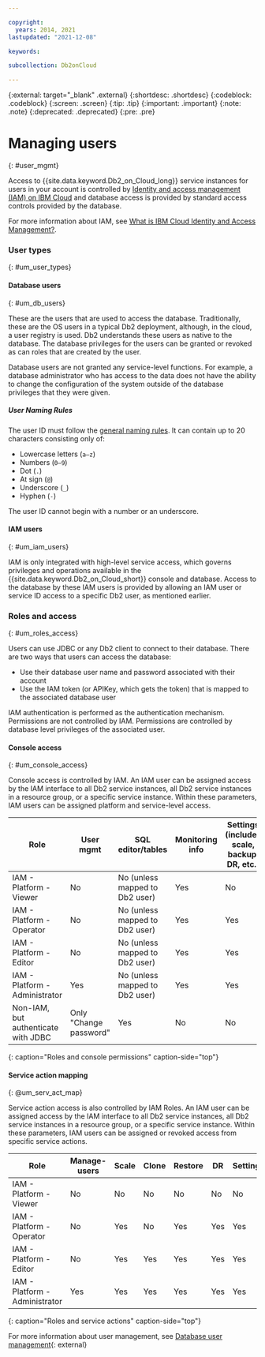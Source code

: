 ```yaml
---

copyright:
  years: 2014, 2021
lastupdated: "2021-12-08"

keywords: 

subcollection: Db2onCloud

---
```


 
{:external: target="_blank" .external}
{:shortdesc: .shortdesc}
{:codeblock: .codeblock}
{:screen: .screen}
{:tip: .tip}
{:important: .important}
{:note: .note}
{:deprecated: .deprecated}
{:pre: .pre}

# Managing users
{: #user_mgmt}

Access to {{site.data.keyword.Db2_on_Cloud_long}} service instances for users in your account is controlled by [Identity and access management (IAM) on IBM Cloud](/docs/Db2onCloud?topic=Db2onCloud-iam) and database access is provided by standard access controls provided by the database. 

For more information about IAM, see [What is IBM Cloud Identity and Access Management?](/docs/account?topic=account-iamoverview).

### User types
{: #um_user_types}

#### Database users
{: #um_db_users}

These are the users that are used to access the database. Traditionally, these are the OS users in a typical Db2 deployment, although, in the cloud, a user registry is used. Db2 understands these users as native to the database. The database privileges for the users can be granted or revoked as can roles that are created by the user. 

Database users are not granted any service-level functions. For example, a database administrator who has access to the data does not have the ability to change the configuration of the system outside of the database privileges that they were given. 

##### User Naming Rules
The user ID must follow the [general naming rules](https://www.ibm.com/docs/en/db2/12.1.0?topic=servers-general-naming-rules). It can contain up to 20 characters consisting only of:

- Lowercase letters (`a–z`)
- Numbers (`0–9`)
- Dot (`.`)
- At sign (`@`)
- Underscore (`_`)
- Hyphen (`-`)

The user ID cannot begin with a number or an underscore.

#### IAM users
{: #um_iam_users}

IAM is only integrated with high-level service access, which governs privileges and operations available in the {{site.data.keyword.Db2_on_Cloud_short}} console and database. Access to the database by these IAM users is provided by allowing an IAM user or service ID access to a specific Db2 user, as mentioned earlier.

### Roles and access
{: #um_roles_access}

Users can use JDBC or any Db2 client to connect to their database. There are two ways that users can access the database: 
- Use their database user name and password associated with their account 
- Use the IAM token (or APIKey, which gets the token) that is mapped to the associated database user 

IAM authentication is performed as the authentication mechanism. Permissions are not controlled by IAM. Permissions are controlled by database level privileges of the associated user. 

#### Console access
{: #um_console_access}

Console access is controlled by IAM. An IAM user can be assigned access by the IAM interface to all Db2 service instances, all Db2 service instances in a resource group, or a specific service instance. Within these parameters, IAM users can be assigned platform and service-level access.


| Role                               | User mgmt              | SQL editor/tables              | Monitoring info | Settings (includes scale, backup, DR, etc.) | Info panels |
|------------------------------------|------------------------|--------------------------------|-----------------|---------------------------------------------|----------------|
| IAM - Platform - Viewer            | No                     | No (unless mapped to Db2 user) | Yes             | No  | Yes |
| IAM - Platform - Operator          | No                     | No (unless mapped to Db2 user) | Yes             | Yes | Yes |
| IAM - Platform - Editor            | No                     | No (unless mapped to Db2 user) | Yes             | Yes | Yes |
| IAM - Platform - Administrator     | Yes                    | No (unless mapped to Db2 user) | Yes             | Yes | Yes |
| Non-IAM, but authenticate with JDBC | Only "Change password" | Yes | No | No | Yes |
{: caption="Roles and console permissions" caption-side="top"}

#### Service action mapping
{: @um_serv_act_map}

Service action access is also controlled by IAM Roles. An IAM user can be assigned access by the IAM interface to all Db2 service instances, all Db2 service instances in a resource group, or a specific service instance. Within these parameters, IAM users can be assigned or revoked access from specific service actions.

| Role                           | Manage-users | Scale | Clone | Restore | DR  |Settings | Backup | Monitor | View settings    |
|--------------------------------|--------------|-------|-------|---------|-----|---------|--------|---------|------------------|
| IAM - Platform - Viewer        | No           |  No   | No    | No      | No  | No      | No     |  Yes    | Yes              |
| IAM - Platform - Operator      | No           |  Yes  | No    | Yes     | Yes | Yes     | Yes    |  Yes    | Yes              |
| IAM - Platform - Editor        | No           |  Yes  | Yes   | Yes     | Yes | Yes     | Yes    |  Yes    | Yes              |
| IAM - Platform - Administrator | Yes          |  Yes  | Yes   | Yes     | Yes | Yes     | Yes    |  Yes    | Yes              |
{: caption="Roles and service actions" caption-side="top"} 


For more information about user management, see [Database user management](https://www.ibm.com/docs/en/db2oc?topic=features-database-user-management){: external}
